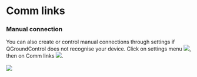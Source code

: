 # Comm links

### Manual connection
You can also create or control manual connections through settings if QGroundControl does not recognise your device.
Click on settings menu ![](../../images/quickstart/01.png), then on Comm links ![](../../images/quickstart/02.png).
<br>
<br>
![](../../images/quickstart/02_connecting_the_drone_screen_manual_connection.jpg)